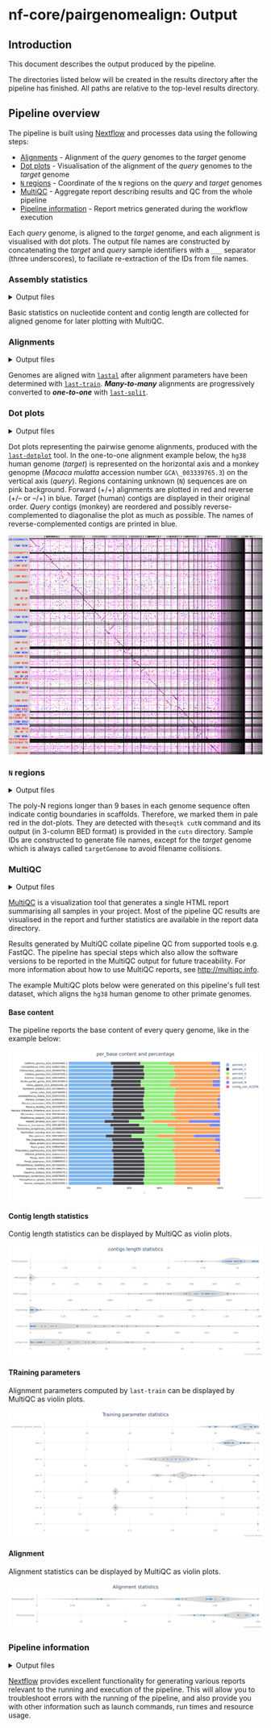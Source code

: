 # nf-core/pairgenomealign: Output

## Introduction

This document describes the output produced by the pipeline.

The directories listed below will be created in the results directory after the pipeline has finished. All paths are relative to the top-level results directory.

## Pipeline overview

The pipeline is built using [Nextflow](https://www.nextflow.io/) and processes data using the following steps:

- [Alignments](#alignments) - Alignment of the _query_ genomes to the _target_ genome
- [Dot plots](#dot-plots) - Visualisation of the alignment of the _query_ genomes to the _target_ genome
- [`N` regions](#n-regions) - Coordinate of the `N` regions on the _query_ and _target_ genomes
- [MultiQC](#multiqc) - Aggregate report describing results and QC from the whole pipeline
- [Pipeline information](#pipeline-information) - Report metrics generated during the workflow execution

Each _query_ genome, is aligned to the _target_ genome, and each alignment is visualised with dot plots. The output file names are constructed by concatenating the _target_ and _query_ sample identifiers with a `___` separator (three underscores), to faciliate re-extraction of the IDs from file names.

### Assembly statistics

<details markdown="1">
<summary>Output files</summary>

- `assemblyscan/`
  - `*.json` contains the statistics collected with the [`assembly-scan`](https://github.com/rpetit3/assembly-scan) software.

</details>

Basic statistics on nucleotide content and contig length are collected for aligned genome for later plotting with MultiQC.

### Alignments

<details markdown="1">
<summary>Output files</summary>

- `alignment/`
  - `*.train` is the alignment parameters computed by `last-train` (optional)
  - `*.m2m_aln.maf.gz` is the _**many-to-many**_ alignment between _target_ and _query_ genomes. (optional through the `--m2m` option)
  - `*.m2o_aln.maf.gz` is the _**many-to-one**_ alignment regions of the _target_ genome are matched at most once by the _query_ genome. (optional through the `--m2m` option)
  - `*.o2m_aln.maf.gz` is the _**one-to-many**_ alignment between the _target_ and _query_ genomes. (optional through the `--m2m` option)
  - `*.o2o_aln.maf.gz` is the _**one-to-one**_ alignment between the _target_ and _query_ genomes.

</details>

Genomes are aligned witn [`lastal`](https://gitlab.com/mcfrith/last/-/blob/main/doc/lastal.rst) after alignment parameters have been determined with [`last-train`](https://gitlab.com/mcfrith/last/-/blob/main/doc/last-train.rst). _**Many-to-many**_ alignments are progressively converted to _**one-to-one**_ with [`last-split`](https://gitlab.com/mcfrith/last/-/blob/main/doc/last-split.rst).

### Dot plots

<details markdown="1">
<summary>Output files</summary>

- `alignment/`
  - `*.m2m_plot` (optional)
  - `*.m2o_plot` (optional)
  - `*.o2o_plot` (optional)
  - `*.o2m_plot` (optional)

</details>

Dot plots representing the pairwise genome alignments, produced with the [`last-dotplot`](https://gitlab.com/mcfrith/last/-/blob/main/doc/last-dotplot.rst) tool. In the one-to-one alignment example below, the `hg38` human genome (_target_) is represented on the horizontal axis and a monkey genopme (_Macaca mulatta_ accession number `GCA\_003339765.3`) on the vertical axis (_query_). Regions containing unknown (`N`) sequences are on pink background. Forward (+/+) alignments are plotted in red and reverse (+/– or –/+) in blue. _Target_ (human) contigs are displayed in their original order. _Query_ contigs (monkey) are reordered and possibly reverse-complemented to diagonalise the plot as much as possible. The names of reverse-complemented contigs are printed in blue.

![Example of a dot-plot produced by the pipeline after aligning human and macaque genomes](images/Homo_sapiens_GCA_000001405.29_GRCh38.p14___Macaca_mulatta_GCA_003339765.3.o2o_plt.png "Human–Monkey comparison")

### `N` regions

<details markdown="1">
<summary>Output files</summary>

- `cutn/`
  - `targetGenome.bed`
  - `<sample>.bed`

</details>

The poly-N regions longer than 9 bases in each genome sequence often indicate contig boundaries in scaffolds. Therefore, we marked them in pale red in the dot-plots. They are detected with the`seqtk cutN` command and its output (in 3-column BED format) is provided in the `cutn` directory. Sample IDs are constructed to generate file names, except for the _target_ genome which is always called `targetGenome` to avoid filename collisions.

### MultiQC

<details markdown="1">
<summary>Output files</summary>

- `multiqc/`
  - `multiqc_report.html`: a standalone HTML file that can be viewed in your web browser.
  - `multiqc_data/`: directory containing parsed statistics from the different tools used in the pipeline.
  - `multiqc_plots/`: directory containing static images from the report in various formats.
  - `assemblyscan_plot_data`: GC content and contig length statistics parsed from `assemblyscan` for MultiQC with a local module.

</details>

[MultiQC](http://multiqc.info) is a visualization tool that generates a single HTML report summarising all samples in your project. Most of the pipeline QC results are visualised in the report and further statistics are available in the report data directory.

Results generated by MultiQC collate pipeline QC from supported tools e.g. FastQC. The pipeline has special steps which also allow the software versions to be reported in the MultiQC output for future traceability. For more information about how to use MultiQC reports, see <http://multiqc.info>.

The example MultiQC plots below were generated on this pipeline's full test dataset, which aligns the `hg38` human genome to other primate genomes.

#### Base content

The pipeline reports the base content of every query genome, like in the example below:

![Example of a base content report for primate genomes](images/mqc_base_content_summary-pct.png "Primate genome base content")

#### Contig length statistics

Contig length statistics can be displayed by MultiQC as violin plots.

![Example of a contig length report for primate genomes](images/mqc_contigs_length_statistics.png "Contig length statistics")

#### TRaining parameters

Alignment parameters computed by `last-train` can be displayed by MultiQC as violin plots.

![Example of alignment parameters for primate genomes aligned to the human genome](images/mqc_train-stats.png "Alignment parameters")

#### Alignment

Alignment statistics can be displayed by MultiQC as violin plots.

![Example of alignment statistics for primate genomes aligned to the human genome](images/mqc_last_o2o-stats.png "Alignment statistics")

### Pipeline information

<details markdown="1">
<summary>Output files</summary>

- `pipeline_info/`
  - Reports generated by Nextflow: `execution_report.html`, `execution_timeline.html`, `execution_trace.txt` and `pipeline_dag.dot`/`pipeline_dag.svg`.
  - Reports generated by the pipeline: `pipeline_report.html`, `pipeline_report.txt` and `software_versions.yml`. The `pipeline_report*` files will only be present if the `--email` / `--email_on_fail` parameter's are used when running the pipeline.
  - Reformatted samplesheet files used as input to the pipeline: `samplesheet.valid.csv`.
  - Parameters used by the pipeline run: `params.json`.

</details>

[Nextflow](https://www.nextflow.io/docs/latest/tracing.html) provides excellent functionality for generating various reports relevant to the running and execution of the pipeline. This will allow you to troubleshoot errors with the running of the pipeline, and also provide you with other information such as launch commands, run times and resource usage.
